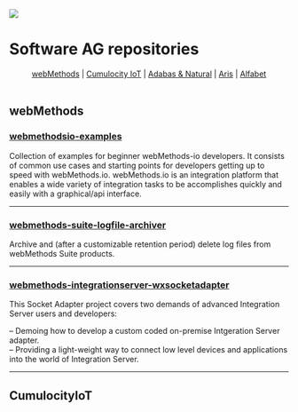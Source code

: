 <img src="http://techcommunity.softwareag.com/download/SAGHeaderLogo_tcm389-160517.png" align="center">

# Software AG repositories



<p align="center">
  <a href="#webMethods">webMethods</a> |
  <a href="#CumulocityIoT">Cumulocity IoT</a> |
  <a href="#">Adabas & Natural</a> |
  <a href="#">Aris</a> |
  <a href="#">Alfabet</a>
  <br><br>
</p>

## webMethods

### [webmethodsio-examples](https://github.com/SoftwareAG/webmethodsio-examples)

Collection of examples for beginner webMethods-io developers. It consists of common use cases and starting points for developers getting up to speed with webMethods.io. webMethods.io is an integration platform that enables a wide variety of integration tasks to be accomplishes quickly and easily with a graphical/api interface. 

------

### [webmethods-suite-logfile-archiver](https://github.com/SoftwareAG/webmethods-suite-logfile-archiver)

Archive and (after a customizable retention period) delete log files from webMethods Suite products.

------

### [webmethods-integrationserver-wxsocketadapter](https://github.com/SoftwareAG/webmethods-integrationserver-wxsocketadapter)

This Socket Adapter project covers two demands of advanced Integration Server users and developers:

 &ndash; Demoing how to develop a custom coded on-premise Intgeration Server adapter.<br/>
 &ndash; Providing a light-weight way to connect low level devices and applications into the world of Integration Server.
 
 ------

## CumulocityIoT
